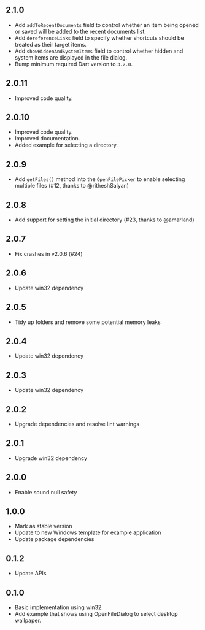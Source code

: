 ## 2.1.0

- Add `addToRecentDocuments` field to control whether an item being opened or
  saved will be added to the recent documents list.
- Add `dereferenceLinks` field to specify whether shortcuts should be treated as
  their target items.
- Add `showHiddenAndSystemItems` field to control whether hidden and system
  items are displayed in the file dialog.
- Bump minimum required Dart version to `3.2.0`.

## 2.0.11

- Improved code quality.

## 2.0.10

- Improved code quality.
- Improved documentation.
- Added example for selecting a directory.

## 2.0.9

- Add `getFiles()` method into the `OpenFilePicker` to enable selecting
  multiple files (#12, thanks to @ritheshSalyan)

## 2.0.8

- Add support for setting the initial directory (#23, thanks to @amarland)

## 2.0.7

- Fix crashes in v2.0.6 (#24)

## 2.0.6

- Update win32 dependency

## 2.0.5

- Tidy up folders and remove some potential memory leaks

## 2.0.4

- Update win32 dependency

## 2.0.3

- Update win32 dependency

## 2.0.2

- Upgrade dependencies and resolve lint warnings

## 2.0.1

- Upgrade win32 dependency

## 2.0.0

- Enable sound null safety

## 1.0.0

- Mark as stable version
- Update to new Windows template for example application
- Update package dependencies

## 0.1.2

- Update APIs

## 0.1.0

- Basic implementation using win32.
- Add example that shows using OpenFileDialog to select desktop wallpaper.
